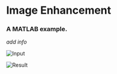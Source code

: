 Image Enhancement
==========
### A MATLAB example.

*add info*

![Input](https://raw.github.com/zKarp/samples/master/MATLAB/ImageEnhancement/theImage.png "Input Image")

![Result](https://raw.github.com/zKarp/samples/master/MATLAB/ImageEnhancement/Results.PNG "Result")